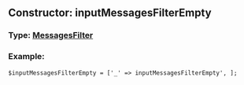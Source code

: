 ## Constructor: inputMessagesFilterEmpty  



### Type: [MessagesFilter](../types/MessagesFilter.md)

### Example:


```
$inputMessagesFilterEmpty = ['_' => inputMessagesFilterEmpty', ];
```